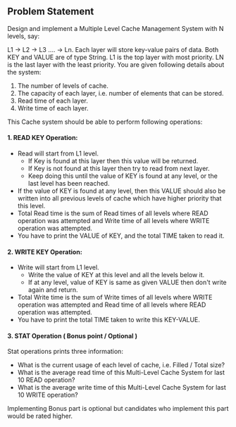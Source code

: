 ## Problem Statement
Design and implement a Multiple Level Cache Management System with N levels, say:

L1 -> L2 -> L3 .... -> Ln. Each layer will store key-value pairs of data. Both KEY and VALUE are of type String. L1 is the top layer with most priority. LN is the last layer with the least priority. You are given following details about the system:

1. The number of levels of cache.
2. The capacity of each layer, i.e. number of elements that can be stored.
3. Read time of each layer.
4. Write time of each layer.

This Cache system should be able to perform following operations:

#### 1. READ KEY Operation:
* Read will start from L1 level. 
    * If Key is found at this layer then this value will be returned.
    * If Key is not found at this layer then try to read from next layer. 
    * Keep doing this until the value of KEY is found at any level, or the last level has been reached. 
* If the value of KEY is found at any level, then this VALUE should also be written into all previous levels of cache which have higher priority that this level. 
* Total Read time is the sum of Read times of all levels where READ operation was attempted and Write time of all levels where WRITE operation was attempted. 
* You have to print the VALUE of KEY, and the total TIME taken to read it.

#### 2. WRITE KEY Operation:
* Write will start from L1 level. 
    * Write the value of KEY at this level and all the levels below it.
    * If at any level, value of KEY is same as given VALUE then don't write again and return. 
* Total Write time is the sum of Write times of all levels where WRITE operation was attempted and Read time of all levels where READ operation was attempted. 
* You have to print the total TIME taken to write this KEY-VALUE.

#### 3. STAT Operation ( Bonus point / Optional )
Stat operations prints three information:
* What is the current usage of each level of cache, i.e. Filled / Total size?
* What is the average read time of this Multi-Level Cache System for last 10 READ operation?
* What is the average write time of this Multi-Level Cache System for last 10 WRITE operation?

Implementing Bonus part is optional but candidates who implement this part would be rated higher.
